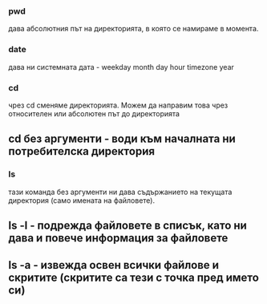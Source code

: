 ### pwd 
дава абсолютния път на директорията, в която се намираме в момента.

### date 
дава ни системната дата - weekday month day hour timezone year

### cd 
чрез cd сменяме директорията. Можем да направим това чрез относителен или абсолютен път до директорията
## cd без аргументи - води към началната ни потребителска директория

### ls 
тази команда без аргументи ни дава съдържанието на текущата директория (само имената на файловете). 
## ls -l - подрежда файловете в списък, като ни дава и повече информация за файловете
## ls -a - извежда освен всички файлове и скритите (скритите са тези с точка пред името си)
